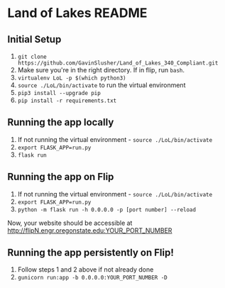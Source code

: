 # Land of Lakes README

## Initial Setup

1. `git clone https://github.com/GavinSlusher/Land_of_Lakes_340_Compliant.git`
2. Make sure you're in the right directory. If in flip, run `bash`. 
3. `virtualenv LoL -p $(which python3)`
4. `source ./LoL/bin/activate` to run the virtual environment
5. `pip3 install --upgrade pip`
6. `pip install -r requirements.txt`

## Running the app locally

1. If not running the virtual environment - `source ./LoL/bin/activate`
2. `export FLASK_APP=run.py`
3. `flask run`

## Running the app on Flip

1. If not running the virtual environment - `source ./LoL/bin/activate`
2. `export FLASK_APP=run.py`
3. `python -m flask run -h 0.0.0.0 -p [port number] --reload`

Now, your website should be accessible at http://flipN.engr.oregonstate.edu:YOUR_PORT_NUMBER

## Running the app persistently on Flip!

1. Follow steps 1 and 2 above if not already done
2. `gunicorn run:app -b 0.0.0.0:YOUR_PORT_NUMBER -D` 
